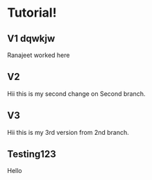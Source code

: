 # Tutorial!

## V1 dqwkjw
Ranajeet worked here

## V2
Hii this is my second change on Second branch.

## V3
Hii this is my 3rd version from 2nd branch.

## Testing123
Hello
